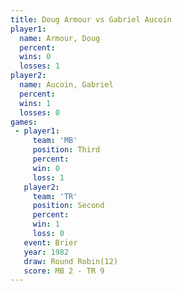 ```yaml
---
title: Doug Armour vs Gabriel Aucoin
player1:               
  name: Armour, Doug   
  percent:             
  wins: 0              
  losses: 1            
player2:               
  name: Aucoin, Gabriel
  percent:             
  wins: 1              
  losses: 0            
games:
 - player1:         
     team: 'MB'     
     position: Third
     percent:       
     win: 0         
     loss: 1        
   player2:          
     team: 'TR'      
     position: Second
     percent:        
     win: 1          
     loss: 0         
   event: Brier         
   year: 1982           
   draw: Round Robin(12)
   score: MB 2 - TR 9   
---
```

